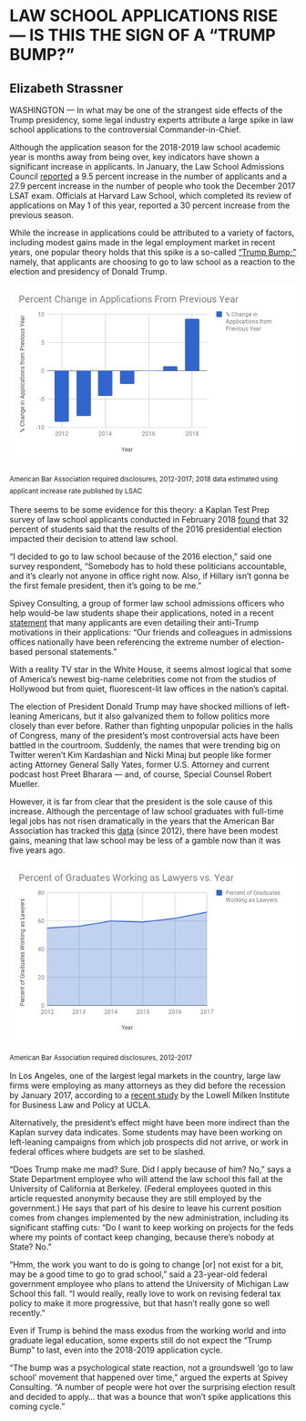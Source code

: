 # LAW SCHOOL APPLICATIONS RISE — IS THIS THE SIGN OF A “TRUMP BUMP?”

## Elizabeth Strassner

WASHINGTON — In what may be one of the strangest side effects of the Trump presidency, some legal industry experts attribute a large spike in law school applications to the controversial Commander-in-Chief.

Although the application season for the 2018-2019 law school academic year is months away from being over, key indicators have shown a significant increase in applicants. In January, the Law School Admissions Council [reported]( http://www.abajournal.com/files/LSAC_January_Newsletter_(1).pdf) a 9.5 percent increase in the number of applicants and a 27.9 percent increase in the number of people who took the December 2017 LSAT exam. Officials at Harvard Law School, which completed its review of applications on May 1 of this year, reported a 30 percent increase from the previous season.

While the increase in applications could be attributed to a variety of factors, including modest gains made in the legal employment market in recent years, one popular theory holds that this spike is a so-called [“Trump Bump;”]( http://www.abajournal.com/news/article/the_trump_bump_for_law_school_applicants_is_real_and_significant_survey_say) namely, that applicants are choosing to go to law school as a reaction to the election and presidency of Donald Trump.

![Sharp Increase in 2018 Applicants]( https://github.com/elizabethstrassner/digitalframeworks/blob/master/Application%20Change.png)

<sub>American Bar Association required disclosures, 2012-2017; 2018 data estimated using applicant increase rate published by LSAC<sub>

There seems to be some evidence for this theory: a Kaplan Test Prep survey of law school applicants conducted in February 2018 [found]( http://press.kaptest.com/press-releases/kaplan-test-prep-survey-30-percent-pre-law-students-say-results-2016-election-impacted-decision-apply-law-school) that 32 percent of students said that the results of the 2016 presidential election impacted their decision to attend law school. 

“I decided to go to law school because of the 2016 election,” said one survey respondent, “Somebody has to hold these politicians accountable, and it’s clearly not anyone in office right now. Also, if Hillary isn’t gonna be the first female president, then it’s going to be me.”

Spivey Consulting, a group of former law school admissions officers who help would-be law students shape their applications, noted in a recent [statement]( https://blog.spiveyconsulting.com/predicting-the-2018-2019-law-school-admissions-cycle-2/) that many applicants are even detailing their anti-Trump motivations in their applications: “Our friends and colleagues in admissions offices nationally have been referencing the extreme number of election-based personal statements.”

With a reality TV star in the White House, it seems almost logical that some of America’s newest big-name celebrities come not from the studios of Hollywood but from quiet, fluorescent-lit law offices in the nation’s capital. 

The election of President Donald Trump may have shocked millions of left-leaning Americans, but it also galvanized them to follow politics more closely than ever before. Rather than fighting unpopular policies in the halls of Congress, many of the president’s most controversial acts have been battled in the courtroom. Suddenly, the names that were trending big on Twitter weren’t Kim Kardashian and Nicki Minaj but people like former acting Attorney General Sally Yates, former U.S. Attorney and current podcast host Preet Bharara — and, of course, Special Counsel Robert Mueller. 

However, it is far from clear that the president is the sole cause of this increase. Although the percentage of law school graduates with full-time legal jobs has not risen dramatically in the years that the American Bar Association has tracked this [data]( https://www.americanbar.org/groups/legal_education/resources/statistics.html) (since 2012), there have been modest gains, meaning that law school may be less of a gamble now than it was five years ago.

![JD Graduates Working Full-Time As Lawyers](https://github.com/elizabethstrassner/digitalframeworks/blob/master/JD%20Grads%20Working%20as%20Lawyers.png)

<sub>American Bar Association required disclosures, 2012-2017<sub>

In Los Angeles, one of the largest legal markets in the country, large law firms were employing as many attorneys as they did before the recession by January 2017, according to a [recent study](http://amlawdaily.typepad.com/files/lmi-park-report.pdf) by the Lowell Milken Institute for Business Law and Policy at UCLA.

Alternatively, the president’s effect might have been more indirect than the Kaplan survey data indicates. Some students may have been working on left-leaning campaigns from which job prospects did not arrive, or work in federal offices where budgets are set to be slashed. 

“Does Trump make me mad? Sure. Did I apply because of him? No,” says a State Department employee who will attend the law school this fall at the University of California at Berkeley. (Federal employees quoted in this article requested anonymity because they are still employed by the government.) He says that part of his desire to leave his current position comes from changes implemented by the new administration, including its significant staffing cuts: “Do I want to keep working on projects for the feds where my points of contact keep changing, because there’s nobody at State? No.”

“Hmm, the work you want to do is going to change [or] not exist for a bit, may be a good time to go to grad school,” said a 23-year-old federal government employee who plans to attend the University of Michigan Law School this fall.  “I would really, really love to work on revising federal tax policy to make it more progressive, but that hasn’t really gone so well recently.”

Even if Trump is behind the mass exodus from the working world and into graduate legal education, some experts still do not expect the “Trump Bump” to last, even into the 2018-2019 application cycle.

“The bump was a psychological state reaction, not a groundswell ‘go to law school’ movement that happened over time,” argued the experts at Spivey Consulting. “A number of people were hot over the surprising election result and decided to apply… that was a bounce that won’t spike applications this coming cycle.”
